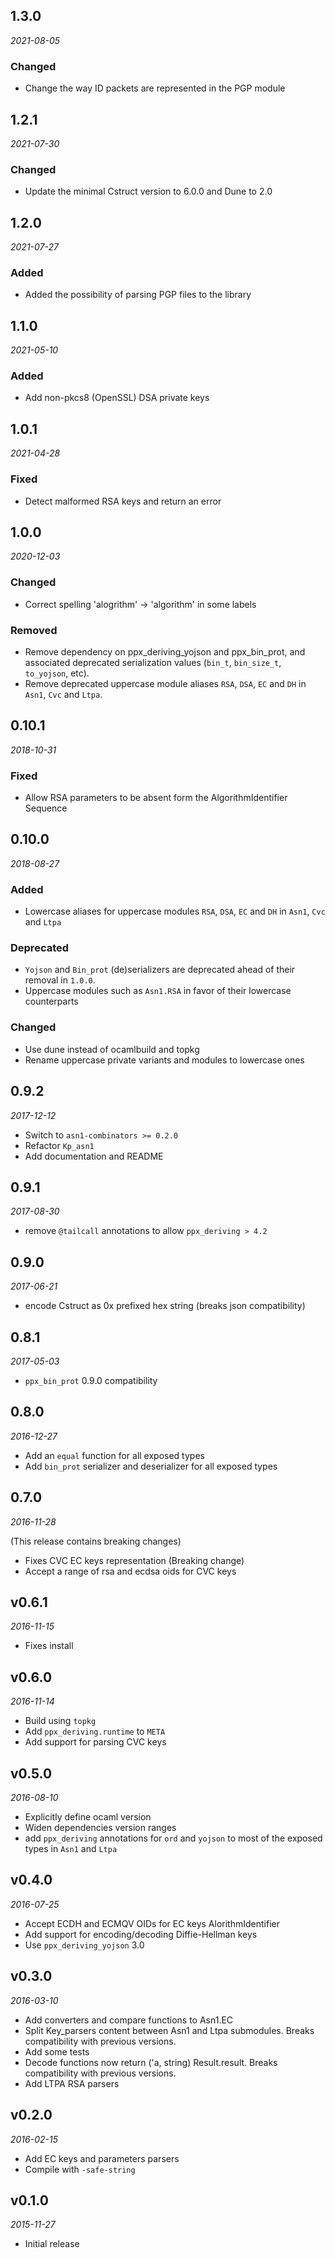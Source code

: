 ## 1.3.0

*2021-08-05*

### Changed

- Change the way ID packets are represented in the PGP module

## 1.2.1

*2021-07-30*

### Changed

- Update the minimal Cstruct version to 6.0.0 and Dune to 2.0

## 1.2.0

*2021-07-27*

### Added

- Added the possibility of parsing PGP files to the library

## 1.1.0

*2021-05-10*

### Added

- Add non-pkcs8 (OpenSSL) DSA private keys

## 1.0.1

*2021-04-28*

### Fixed

- Detect malformed RSA keys and return an error

## 1.0.0

*2020-12-03*

### Changed

- Correct spelling 'alogrithm' -> 'algorithm' in some labels

### Removed

- Remove dependency on ppx_deriving_yojson and ppx_bin_prot, and associated deprecated
  serialization values (`bin_t`, `bin_size_t`, `to_yojson`, etc).
- Remove deprecated uppercase module aliases `RSA`, `DSA`, `EC` and `DH` in `Asn1`, `Cvc`
  and `Ltpa`.

## 0.10.1

*2018-10-31*

### Fixed

- Allow RSA parameters to be absent form the AlgorithmIdentifier Sequence

## 0.10.0

*2018-08-27*

### Added

- Lowercase aliases for uppercase modules `RSA`, `DSA`, `EC` and `DH` in `Asn1`, `Cvc` and `Ltpa`

### Deprecated

- `Yojson` and `Bin_prot` (de)serializers are deprecated ahead of their removal in `1.0.0`.
- Uppercase modules such as `Asn1.RSA` in favor of their lowercase counterparts

### Changed

- Use dune instead of ocamlbuild and topkg
- Rename uppercase private variants and modules to lowercase ones

## 0.9.2

*2017-12-12*

- Switch to `asn1-combinators >= 0.2.0`
- Refactor `Kp_asn1`
- Add documentation and README

## 0.9.1

*2017-08-30*

- remove `@tailcall` annotations to allow `ppx_deriving > 4.2`

## 0.9.0

*2017-06-21*

- encode Cstruct as 0x prefixed hex string (breaks json compatibility)

## 0.8.1

*2017-05-03*

- `ppx_bin_prot` 0.9.0 compatibility

## 0.8.0

*2016-12-27*

- Add an `equal` function for all exposed types
- Add `bin_prot` serializer and deserializer for all exposed types

## 0.7.0

*2016-11-28*

(This release contains breaking changes)

- Fixes CVC EC keys representation (Breaking change)
- Accept a range of rsa and ecdsa oids for CVC keys

## v0.6.1

*2016-11-15*

- Fixes install


## v0.6.0

*2016-11-14*

- Build using `topkg`
- Add `ppx_deriving.runtime` to `META`
- Add support for parsing CVC keys

## v0.5.0

*2016-08-10*

- Explicitly define ocaml version
- Widen dependencies version ranges
- add `ppx_deriving` annotations for `ord` and `yojson` to most of the exposed types in `Asn1` and `Ltpa`

## v0.4.0

*2016-07-25*

- Accept ECDH and ECMQV OIDs for EC keys AlorithmIdentifier
- Add support for encoding/decoding Diffie-Hellman keys
- Use `ppx_deriving_yojson` 3.0

## v0.3.0

*2016-03-10*

- Add converters and compare functions to Asn1.EC
- Split Key_parsers content between Asn1 and Ltpa submodules.
  Breaks compatibility with previous versions.
- Add some tests
- Decode functions now return ('a, string) Result.result.
  Breaks compatibility with previous versions.
- Add LTPA RSA parsers

## v0.2.0

*2016-02-15*

- Add EC keys and parameters parsers
- Compile with `-safe-string`

## v0.1.0

*2015-11-27*

- Initial release
